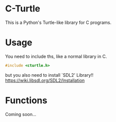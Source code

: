 # C-Turtle

This is a Python's Turtle-like library for C programs.

# Usage

You need to include ths, like a normal library in C.
```c
#include <cturtle.h>
```
but you also need to install `SDL2' Library!!
https://wiki.libsdl.org/SDL2/Installation

# Functions
Coming soon...
